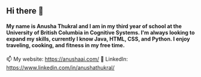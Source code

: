 ## Hi there 👋

#### My name is Anusha Thukral and I am in my third year of school at the University of British Columbia in Cognitive Systems. I'm always looking to expand my skills, currently I know Java, HTML, CSS, and Python. I enjoy traveling, cooking, and fitness in my free time. 
📫 My website: https://anushaai.com/
💬 LinkedIn: https://www.linkedin.com/in/anushathukral/
